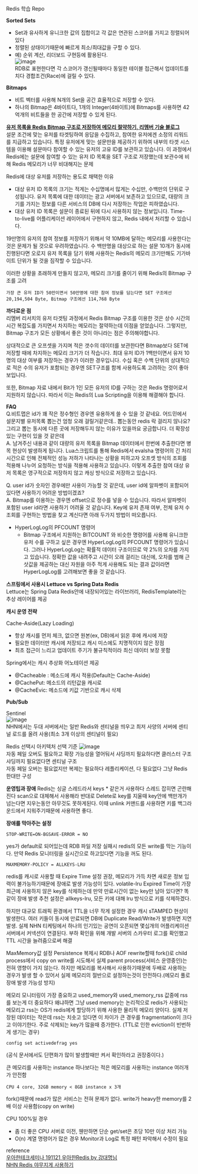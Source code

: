 Redis 학습 Repo

**Sorted Sets**
- Set과 유사하게 유니크한 값의 집합이고 각 값은 연관된 스코어를 가지고 정렬되어있다
- 정렬된 상태이기때문에 빠르게 최소/최대값을 구할 수 있다.
- 예) 순위 계산, 리더보드 구현등에 활용된다.  
![image](https://github.com/JayFreemandev/Happy-Devops-Journey/assets/72185011/e674cfec-abc6-4a0b-b37e-1c2a0c274c8f)  
RDB로 표현한다면 각 스코어가 갱신될때마다 동일한 테이블 접근해서 업데이트를 치다 경합조건(Race)에 걸릴 수 있다.

**Bitmaps**
- 비트 벡터를 사용해 N개의 Set을 공간 효율적으로 저장할 수 있다.
- 하나의 Bitmap은 4바이트다, 1개의 Integer(4바이트)에 Bitmaps를 사용하면 42억개의 비트들을 한 공간에 저장할 수 있게 된다.

**[유저 목록을 Redis Bitmap 구조로 저장하여 메모리 절약하기, 리멤버 기술 블로그](https://blog.dramancompany.com/2022/10/%EC%9C%A0%EC%A0%80-%EB%AA%A9%EB%A1%9D%EC%9D%84-redis-bitmap-%EA%B5%AC%EC%A1%B0%EB%A1%9C-%EC%A0%80%EC%9E%A5%ED%95%98%EC%97%AC-%EB%A9%94%EB%AA%A8%EB%A6%AC-%EC%A0%88%EC%95%BD%ED%95%98%EA%B8%B0/)**  
설문 조건에 맞는 유저를 타겟팅하여 응답을 수집하고, 참여한 유저에겐 소정의 리워드를 지급하고 있습니다.
특정 유저에게 맞는 설문만을 제공하기 위하여 내부의 타겟 시스템을 이용해 설문마다 참여할 수 있는 유저의 고유 ID를 보관하고 있습니다.
이 과정에서 Redis에는 설문에 참여할 수 있는 유저 ID 목록을 SET 구조로 저장했는데 보관수에 비해 Redis 메모리가 너무 비대해지는 문제

Redis에 대상 유저를 저장하는 용도로 채택한 이유
- 대상 유저 ID 목록의 크기는 적게는 수십명에서 많게는 수십만, 수백만의 단위로 구성됩니다.
유저 목록에 대한 데이터는 광고 서버에서 보존하고 있으므로, 대량의 크기를 가지는 정보를 다른 서비스의 DB에 다시 저장하는 작업은 피하였습니다.
- 대상 유저 ID 목록은 설문이 종료된 뒤에 다시 사용하지 않는 정보입니다. Time-to-live를 어플리케이션 레이어에서 구현하지 않고, Redis 내에서 처리할 수 있습니다.

19만명의 유저의 참여 정보를 저장하기 위해서 약 10MB에 달하는 메모리를 사용한다는 것은 문제가 될 것으로 우려하였습니다.
수 백만명을 대상으로 하는 설문 10개가 동시에 진행된다면 오로지 유저 목록을 담기 위해 사용하는 Redis의 메모리 크기만해도 기가바이트 단위가 될 것을 짐작할 수 있습니다.

이러한 상황을 초래하게 만들지 않고자, 메모리 크기를 줄이기 위해 Redis의 Bitmap 구조를 고려

```
가장 큰 유저 ID가 50만이면서 50만명에 대한 참여 정보를 담는다면 SET 구조에선 20,194,504 Byte, Bitmap 구조에선 114,768 Byte
```

**까다로운 점**  
리멤버 리서치의 유저 타겟팅 과정에서 Redis Bitmap 구조를 이용한 것은 상수 시간의 시간 복잡도를 가지면서 차지하는 메모리는 절약하는데 이점을 얻었습니다.
그렇지만, Bitmap 구조가 모든 상황에서 좋은 것이 아니라는 점은 주의해야합니다.

상대적으로 큰 오프셋을 가지며 적은 갯수의 데이터를 보관한다면 Bitmap보다 SET에 저장할 때에 차지하는 메모리 크기가 더 작습니다.
최대 유저 ID가 1백만이면서 유저 10명의 대상 여부를 저장하는 경우가 이러한 경우입니다.
수십 혹은 수백 단위의 상대적으로 적은 수의 유저가 포함되는 경우엔 SET구조를 함께 사용하도록 고려하는 것이 좋아보입니다.

또한, Bitmap 자료 내에서 Bit가 1인 모든 유저의 ID를 구하는 것은 Redis 명령어로서 지원하지 않습니다. 따라서 이는 Redis의 Lua Scripting을 이용해 해결해야 합니다.

**FAQ**  
Q.비트맵은 id가 꽤 작은 정수형인 경우엔 유용하게 쓸 수 있을 것 같네요. 어드민에서 설문지별 유저목록 뽑는건 엄청 오래 걸릴거같은데.. 뽑는동안 redis 락 걸리지 않나요? 그리고 뽑는 동시에 다른 곳에 저장해두지 않는 이유가 있을까요 궁금합니다. 더 확장성 있는 구현이 있을 것 같은데  
A. 남겨주신 내용과 같이 대량의 유저 목록을 Bitmap 데이터에서 한번에 추출한다면 병목 현상이 발생하게 됩니다.
Lua스크립트를 통해 Redis에서 evalsha 명령어의 긴 처리 시간으로 인해 전체적인 성능 저하가 나타나는 상황을 피하고자 오프셋 방식의 조회를 적용해 나누어 요청하는 방식을 적용해 사용하고 있습니다.
이렇게 추출한 참여 대상 유저 목록은 영구적으로 저장하지 않고 캐싱 방식으로 저장하고 있습니다.

Q. user id가 숫자인 경우에만 사용이 가능할 것 같은데, user id에 알파벳이 포함되어 있다면 사용하기 어려운 방법이겠죠?  
A. Bitmap를 이용하는 경우엔 offset으로 정수를 넣을 수 있습니다. 따라서 알파벳이 포함된 user id라면 사용하기 어려울 것 같습니다.
Key에 유저 존재 여부, 전체 유저 수 조회를 구현하는 방법을 찾고 계신다면 아래 두가지 방법이 떠오릅니다.

- HyperLogLog의 PFCOUNT 명령어
  - Bitmap 구조에서 지원하는 BITCOUNT 와 비슷한 명령어를 사용해 유니크한 유저 수를 구하고 싶은 경우엔 HyperLogLog의 PFCOUNT 명령어가 있습니다.
  그러나 HyperLogLog는 확률적 데이터 구조이므로 약 2%의 오차를 가지고 있습니다.
  정확한 값을 내려주고 시간이 오래 걸리는 대신에, 오차를 범해 근삿값을 제공하는 대신 자원을 아주 적게 사용해도 되는 결과 값이라면 HyperLogLog를 고려해보면 좋을 것 같습니다.


**스프링에서 사용시 Lettuce vs Spring Data Redis**  
Lettuce는 Spring Data Redis안에 내장되어있는 라이브러리, RedisTemplate라는 추상 레이어를 제공

**캐시 운영 전략**

Cache-Aside(Lazy Loading)

- 항상 캐시를 먼저 체크, 없으면 원본(ex, DB)에서 읽온 후에 캐시에 저장
- 필요한 데이터만 캐시에 저장되고 캐시 미스에도 치명적이지 않은 장점
- 최초 접근이 느리고 업데이트 주기가 불규칙적이라 최신 데이터 보장 못함

Spring에서는 캐시 추상화 어노테이션 제공

- @Cacheable : 메소드에 캐시 적용(Default는 Cache-Aside)
- @CachePut: 메소드의 리턴값을 캐시로
- @CacheEvic: 메소드에 키값 기반으로 캐시 삭제

**Pub/Sub**

Sentinel  
![image](https://github.com/JayFreemandev/Happy-Devops-Journey/assets/72185011/040e9b5a-6acd-408c-a068-a9ac7a0c2da1)   
NHN에서는 두대 서버에서는 일반 Redis와 센티널을 띄우고 최저 사양의 서버에 센티널 로드를 올려 사용(최소 3개 이상의 센티널이 필요)

Redis 선택시 아키텍처 선택 기준
![image](https://github.com/JayFreemandev/Happy-Devops-Journey/assets/72185011/bf2d576e-0034-4f22-89c3-53605386d2b3)    
자동 페일 오버도 필요하고 확장 가능성을 열어둬서 샤딩까지 필요하다면 클러스터 구조 샤딩까지 필요없다면 센티널 구조  
자동 페일 오버는 필요없지만 복제는 필요하다 레플리케이션, 다 필요없다 그냥 Redis 한대만 구성

**운영팁과 장애**
Redis는 싱글 스레드라서 keys * 같은거 사용하다 스레드 잡히면 곤란해진다 scan으로 대체해서 사용해라 반대로 Delete로 key를 지울때 key안에 백만개가 넘는다면 지우는동안 아무것도 못하게된다.
이때 unlink 커맨드를 사용하면 키를 백그라운드에서 지워주기때문에 사용하면 좋다.

**장애를 막아주는 설정**  
```
STOP-WRITE=ON-BGSAVE-ERROR = NO
```
yes가 default로 되어있는데 RDB 파일 저장 실패시 redis의 모든 write를 막는 기능이다. 만약 Redis 모니터링을 실시간으로 하고있다면 기능을 꺼도 된다.

```
MAXMEMORY-POLICY = ALLKEYS-LRU
```
redis를 캐시로 사용할 때 Expire Time 설정 권장, 메모리가 가득 차면 새로운 정보 입력이 불가능하기때문에 장애로 발생 가능성이 있다.
volatile-lru Expired Time이 가장 최근에 사용하지 않은 key를 삭제하는데 만약 만료시간이 없는 key만 남아 있다면? 똑같이 장애 발생
추천 설정은 allkeys-lru, 모든 키에 대해 lru 방식으로 키를 삭제하겠다.

하지만 대규모 트래픽 환경에서 TTL을 너무 작게 설정한 경우 캐시 sTAMPED 현상이 발생한다. 여러 키들이 동시에 만료되면 DB에 Duplicate Read/Write가 발생하면 지연 발생.
실제 NHN 티케팅에서 하나의 인기있는 공연이 오픈되면 몇십개의 어플리케이션 서버에서 커넥션이 연결된다. 부하 확인을 위해 개발 서버의 스카우터 로그를 확인했고 TTL 시간을 늘려줌으로써 해결

MaxMemory값 설정
Persistence 복제시 RDB나 AOF rewrite할때 fork()로 child process에서 copy on write를 시도해서 실제 parent process(서비스 운영중인)는 전혀 영향이 가지 않는다.
하지만 메모리를 복사해서 사용하기때문에 두배로 사용하는 경우가 발생 할 수 있어서 실제 메모리의 절반으로 설정하는것이 안전하다.(메모리 풀로 장애 발생 가능성 방지)

메모리 모니터링이 가장 중요하고 used_memory와 used_memory_rss 값중에 rss를 보는게 더 중요하다 왜냐하면 그냥 used memory는 논리적으로 redis가 사용되는 메모리고
rss는 OS가 redis에게 할당하기 위해 사용한 물리적 메모리 양이다. 실제 저장된 데이터는 작은데 rss는 치솟고 있다면 이 차이가 큰 경우를 fragmentation이 크다고 이야기한다.
주로 삭제되는 key가 많을때 증가한다. (TTL로 인한 eviction이 빈번하게 생기는 경우)

```
config set activedefrag yes
```
(공식 문서에서도 단편화가 많이 발생할때만 켜서 확인하라고 권장중이다.)

큰 메모리를 사용하는 instance 하나보다는 적은 메모리를 사용하는 instance 여러개가 안전함
```
CPU 4 core, 32GB memory < 8GB instance x 3개
```
fork()때문에 read가 많은 서비스는 전혀 문제가 없다. write가 heavy한 memory를 2배 이상 사용함(copy on write)

CPU 100%일 경우
- 좀 더 좋은 CPU 서버로 이전, 웬만하면 단순 get/set은 초당 10만 이상 처리 가능
- O(n) 계열 명령어가 많은 경우 Monitor과 Log로 특정 패턴 파악해서 수정이 필요


reference  
[우아한테크세미나 191121 우아한Redis by 강대명님](https://www.youtube.com/watch?v=mPB2CZiAkKM&t=6s)  
[NHN Redis 야무지게 사용하기](https://www.youtube.com/watch?v=92NizoBL4uA&pp=ygUJ66CI65SU7Iqk)
